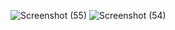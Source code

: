 ![Screenshot (55)](https://user-images.githubusercontent.com/89897348/165647479-fce0afd2-8b85-4a68-8a0d-b59b34c02006.png)
![Screenshot (54)](https://user-images.githubusercontent.com/89897348/165647483-716318cf-6a24-40be-bed0-424f04d94745.png)

